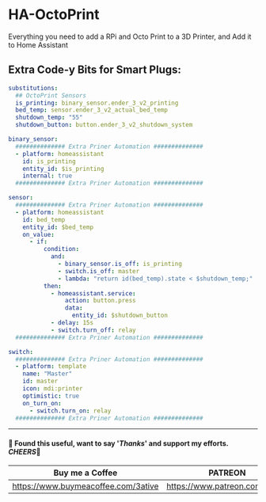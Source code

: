 # HA-OctoPrint
Everything you need to add a RPi and Octo Print to a 3D Printer, and Add it to Home Assistant

## Extra Code-y Bits for Smart Plugs:

```yaml
substitutions:
  ## OctoPrint Sensors
  is_printing: binary_sensor.ender_3_v2_printing
  bed_temp: sensor.ender_3_v2_actual_bed_temp
  shutdown_temp: "55"
  shutdown_button: button.ender_3_v2_shutdown_system
```

```yaml
binary_sensor:
  ############## Extra Priner Automation ##############
  - platform: homeassistant
    id: is_printing
    entity_id: $is_printing
    internal: true
  ############## Extra Priner Automation ##############
```

```yaml
sensor:
  ############## Extra Priner Automation ##############
  - platform: homeassistant
    id: bed_temp
    entity_id: $bed_temp
    on_value:
      - if:
          condition:
            and:
              - binary_sensor.is_off: is_printing
              - switch.is_off: master
              - lambda: "return id(bed_temp).state < $shutdown_temp;"
          then:
            - homeassistant.service:
                action: button.press
                data:
                  entity_id: $shutdown_button
            - delay: 15s
            - switch.turn_off: relay
  ############## Extra Priner Automation ##############
```

```yaml
switch:
  ############## Extra Priner Automation ##############
  - platform: template
    name: "Master"
    id: master
    icon: mdi:printer
    optimistic: true
    on_turn_on:
      - switch.turn_on: relay
  ############## Extra Priner Automation ##############
```




___

#### 💖 Found this useful, want to say '*Thanks*' and support my efforts. *CHEERS*🍺
| Buy me a Coffee | PATREON |
|-----------------|---------|
| https://www.buymeacoffee.com/3ative | https://www.patreon.com/3ative |
